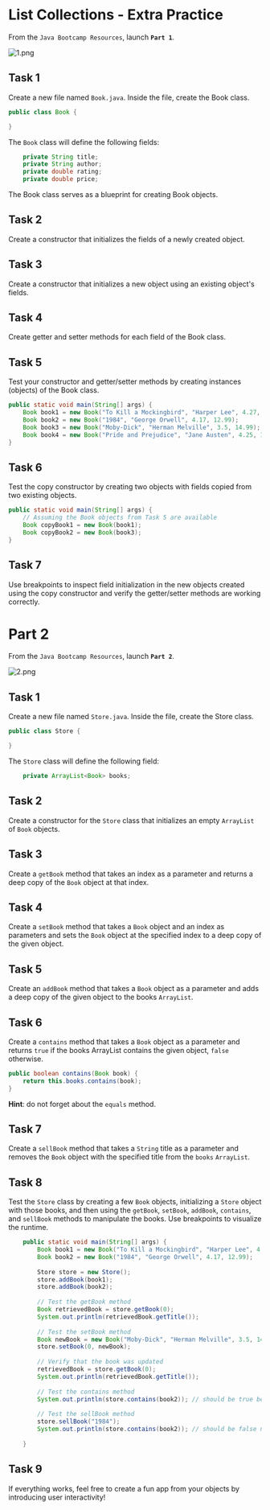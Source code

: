 #  List Collections - Extra Practice

From the `Java Bootcamp Resources`, launch **`Part 1`**.

![1.png](https://firebasestorage.googleapis.com/v0/b/learnthepart-75aed.appspot.com/o/images%2F995797a5-9b4c-4d77-a8f9-9c2b364e7f85?alt=media&token=ebf6ecea-753a-47e1-a694-0964cf811716)

## Task 1

Create a new file named `Book.java`. Inside the file, create the Book class.

```java
public class Book {

}
```
The `Book` class will define the following fields:

```java
    private String title;
    private String author;
    private double rating;
    private double price;
```
The Book class serves as a blueprint for creating Book objects.

## Task 2

Create a constructor that initializes the fields of a newly created object.


## Task 3

Create a constructor that initializes a new object using an existing object's fields.

## Task 4
Create getter and setter methods for each field of the Book class.

## Task 5
Test your constructor and getter/setter methods by creating instances (objects) of the Book class.

```java
public static void main(String[] args) {
    Book book1 = new Book("To Kill a Mockingbird", "Harper Lee", 4.27, 15.99);
    Book book2 = new Book("1984", "George Orwell", 4.17, 12.99);
    Book book3 = new Book("Moby-Dick", "Herman Melville", 3.5, 14.99);
    Book book4 = new Book("Pride and Prejudice", "Jane Austen", 4.25, 10.99);
}
```

## Task 6
Test the copy constructor by creating two objects with fields copied from two existing objects.

```java
public static void main(String[] args) {
    // Assuming the Book objects from Task 5 are available
    Book copyBook1 = new Book(book1);
    Book copyBook2 = new Book(book3);
}
```
## Task 7

Use breakpoints to inspect field initialization in the new objects created using the copy constructor and verify the getter/setter methods are working correctly.

# Part 2

From the `Java Bootcamp Resources`, launch **`Part 2`**.

![2.png](https://firebasestorage.googleapis.com/v0/b/learnthepart-75aed.appspot.com/o/images%2F4d714b6a-ae3f-4d16-8b31-70134b6710f6?alt=media&token=dd553cd9-af91-4185-b764-d504c82f628d)

## Task 1
Create a new file named `Store.java`. Inside the file, create the Store class.

```java
public class Store {

}
```

The `Store` class will define the following field:

```java
    private ArrayList<Book> books;
```

## Task 2
Create a constructor for the `Store` class that initializes an empty `ArrayList` of `Book` objects.

## Task 3
Create a `getBook` method that takes an index as a parameter and returns a deep copy of the `Book` object at that index.


## Task 4
Create a `setBook` method that takes a `Book` object and an index as parameters and sets the `Book` object at the specified index to a deep copy of the given object.

## Task 5

Create an `addBook` method that takes a `Book` object as a parameter and adds a deep copy of the given object to the books `ArrayList`.

## Task 6
Create a `contains` method that takes a `Book` object as a parameter and returns `true` if the books ArrayList contains the given object, `false` otherwise.

```java
public boolean contains(Book book) {
    return this.books.contains(book);
}
```
**Hint**: do not forget about the `equals` method.
## Task 7
Create a `sellBook` method that takes a `String` title as a parameter and removes the `Book` object with the specified title from the `books` `ArrayList`.

## Task 8
Test the `Store` class by creating a few `Book` objects, initializing a `Store` object with those books, and then using the `getBook`, `setBook`, `addBook`, `contains`, and `sellBook` methods to manipulate the books. Use breakpoints to visualize the runtime.

```java
    public static void main(String[] args) {
        Book book1 = new Book("To Kill a Mockingbird", "Harper Lee", 4.27, 15.99);
        Book book2 = new Book("1984", "George Orwell", 4.17, 12.99);
    
        Store store = new Store();
        store.addBook(book1);
        store.addBook(book2);
    
        // Test the getBook method
        Book retrievedBook = store.getBook(0);
        System.out.println(retrievedBook.getTitle());
    
        // Test the setBook method
        Book newBook = new Book("Moby-Dick", "Herman Melville", 3.5, 14.99);
        store.setBook(0, newBook);
    
        // Verify that the book was updated
        retrievedBook = store.getBook(0);
        System.out.println(retrievedBook.getTitle());
    
        // Test the contains method
        System.out.println(store.contains(book2)); // should be true before selling the book
    
        // Test the sellBook method
        store.sellBook("1984");
        System.out.println(store.contains(book2)); // should be false now
    
    }
```

## Task 9

If everything works, feel free to create a fun app from your objects by introducing user interactivity!

